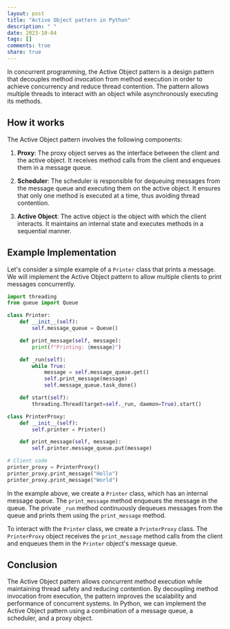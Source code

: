 ```yaml
---
layout: post
title: "Active Object pattern in Python"
description: " "
date: 2023-10-04
tags: []
comments: true
share: true
---
```


In concurrent programming, the Active Object pattern is a design pattern that decouples method invocation from method execution in order to achieve concurrency and reduce thread contention. The pattern allows multiple threads to interact with an object while asynchronously executing its methods.

## How it works

The Active Object pattern involves the following components:

1. **Proxy**: The proxy object serves as the interface between the client and the active object. It receives method calls from the client and enqueues them in a message queue.

2. **Scheduler**: The scheduler is responsible for dequeuing messages from the message queue and executing them on the active object. It ensures that only one method is executed at a time, thus avoiding thread contention.

3. **Active Object**: The active object is the object with which the client interacts. It maintains an internal state and executes methods in a sequential manner.

## Example Implementation

Let's consider a simple example of a `Printer` class that prints a message. We will implement the Active Object pattern to allow multiple clients to print messages concurrently.

```python
import threading
from queue import Queue

class Printer:
    def __init__(self):
        self.message_queue = Queue()

    def print_message(self, message):
        print(f"Printing: {message}")

    def _run(self):
        while True:
            message = self.message_queue.get()
            self.print_message(message)
            self.message_queue.task_done()

    def start(self):
        threading.Thread(target=self._run, daemon=True).start()

class PrinterProxy:
    def __init__(self):
        self.printer = Printer()

    def print_message(self, message):
        self.printer.message_queue.put(message)

# Client code
printer_proxy = PrinterProxy()
printer_proxy.print_message("Hello")
printer_proxy.print_message("World")
```

In the example above, we create a `Printer` class, which has an internal message queue. The `print_message` method enqueues the message in the queue. The private `_run` method continuously dequeues messages from the queue and prints them using the `print_message` method.

To interact with the `Printer` class, we create a `PrinterProxy` class. The `PrinterProxy` object receives the `print_message` method calls from the client and enqueues them in the `Printer` object's message queue.

## Conclusion

The Active Object pattern allows concurrent method execution while maintaining thread safety and reducing contention. By decoupling method invocation from execution, the pattern improves the scalability and performance of concurrent systems. In Python, we can implement the Active Object pattern using a combination of a message queue, a scheduler, and a proxy object.